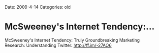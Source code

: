 Date: 2009-4-14
Categories: old

# McSweeney's Internet Tendency:...

McSweeney's Internet Tendency: Truly Groundbreaking Marketing Research: Understanding Twitter. <a href="http://ff.im/-27AO6" rel="nofollow">http://ff.im/-27AO6</a>
